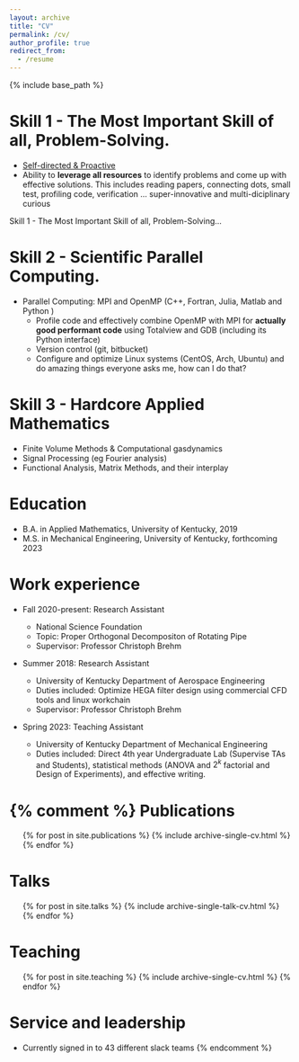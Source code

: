 ```yaml
---
layout: archive
title: "CV"
permalink: /cv/
author_profile: true
redirect_from:
  - /resume
---
```


{% include base_path %}

 
Skill 1 - The Most Important Skill of all, Problem-Solving.
======

  * <u>Self-directed & Proactive</u>
  * Ability to <b>leverage all resources</b> to identify problems and come up with effective solutions. This includes reading papers, connecting dots, small test, profiling code, verification ... super-innovative and multi-diciplinary curious

<div class="alert-box">
  Skill 1 - The Most Important Skill of all, Problem-Solving...
</div>

Skill 2 - Scientific Parallel Computing.
======

* Parallel Computing: MPI and OpenMP (C++, Fortran, Julia, Matlab and Python )
  * Profile code and effectively combine OpenMP with MPI for <b>actually good performant code</b> using Totalview and GDB (including its Python interface)
  * Version control (git, bitbucket)
  * Configure and optimize Linux systems (CentOS, Arch, Ubuntu) and do amazing things everyone asks me, how can I do that?



Skill 3 - Hardcore Applied Mathematics
======

  * Finite Volume Methods & Computational gasdynamics
  * Signal Processing (eg Fourier analysis)
  * Functional Analysis, Matrix Methods, and their interplay

Education
======
* B.A. in Applied Mathematics, University of Kentucky, 2019
* M.S. in Mechanical Engineering, University of Kentucky, forthcoming 2023

Work experience
======

* Fall 2020-present: Research Assistant
  * National Science Foundation
  * Topic: Proper Orthogonal Decompositon of Rotating Pipe
  * Supervisor: Professor Christoph Brehm

* Summer 2018: Research Assistant
  * University of Kentucky Department of Aerospace Engineering
  * Duties included: Optimize HEGA filter design using commercial CFD tools and linux workchain
  * Supervisor: Professor Christoph Brehm

* Spring 2023: Teaching Assistant
  * University of Kentucky Department of Mechanical Engineering
  * Duties included: Direct 4th year Undergraduate Lab (Supervise TAs and Students), statistical methods (ANOVA and $2^k$ factorial and Design of Experiments), and effective writing.


{% comment %}
Publications
======
  <ul>{% for post in site.publications %}
    {% include archive-single-cv.html %}
  {% endfor %}</ul>
  
Talks
======
  <ul>{% for post in site.talks %}
    {% include archive-single-talk-cv.html %}
  {% endfor %}</ul>
  
Teaching
======
  <ul>{% for post in site.teaching %}
    {% include archive-single-cv.html %}
  {% endfor %}</ul>
  
Service and leadership
======
* Currently signed in to 43 different slack teams
{% endcomment %}
